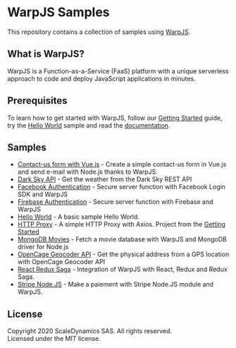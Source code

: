 # WarpJS Samples

This repository contains a collection of samples using [WarpJS](https://warpjs.com).

## What is WarpJS?

WarpJS is a Function-as-a-Service (FaaS) platform with a unique serverless approach to code and deploy JavaScript applications in minutes.

## Prerequisites

To learn how to get started with WarpJS, follow our [Getting Started](https://warpjs.dev/docs/getting-started) guide, try the [Hello World](./hello-world) sample and read the [documentation](https://warpjs.dev).

## Samples

- [Contact-us form with Vue.js](./contact-us) - Create a simple contact-us form in Vue.js and send e-mail with Node.js thanks to WarpJS.
- [Dark Sky API](./darksky) - Get the weather from the Dark Sky REST API
- [Facebook Authentication](./facebook-auth) - Secure server function with Facebook Login SDK and WarpJS
- [Firebase Authentication](./firebase-auth) - Secure server function with Firebase and WarpJS
- [Hello World](./hello-world) - A basic sample Hello World.
- [HTTP Proxy](./http-proxy) - A simple HTTP Proxy with Axios. Project from the [Getting Started](https://warpjs.dev/docs/getting-started)
- [MongoDB Movies](./mongodb-movies) - Fetch a movie database with WarpJS and MongoDB driver for Node.js
- [OpenCage Geocoder API](./opencage-geocoder) - Get the physical address from a GPS location with OpenCage Geocoder API
- [React Redux Saga](./react-redux-saga) - Integration of WarpJS with React, Redux and Redux Saga.
- [Stripe Node.JS](./stripe-node) - Make a paiement with Stripe Node.JS module and WarpJS.

<!--
- [TensorFlow.js Toxicity](./tensorflowjs-toxicity) - Execute the toxicity model for TensorFlow.js on WarpJS
- [Twilio SMS](./twilio-sms) - Send SMS with Twilio and WarpJS.
- [ViaMichelin API](./viamichelin) - Find the best restaurants near you from the ViaMichelin REST API
  -->

## License

Copyright 2020 ScaleDynamics SAS. All rights reserved.  
Licensed under the MIT license.
